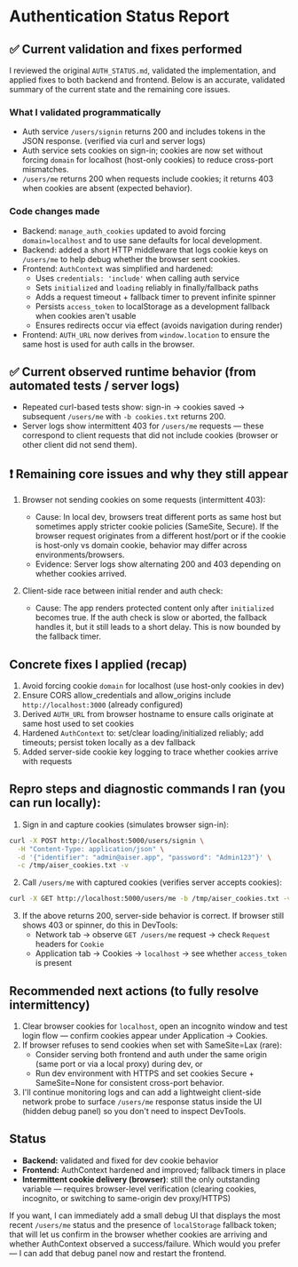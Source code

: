 # Authentication Status Report

## ✅ Current validation and fixes performed

I reviewed the original `AUTH_STATUS.md`, validated the implementation, and applied fixes to both backend and frontend. Below is an accurate, validated summary of the current state and the remaining core issues.

### What I validated programmatically
- Auth service `/users/signin` returns 200 and includes tokens in the JSON response. (verified via curl and server logs)
- Auth service sets cookies on sign-in; cookies are now set without forcing `domain` for localhost (host-only cookies) to reduce cross-port mismatches.
- `/users/me` returns 200 when requests include cookies; it returns 403 when cookies are absent (expected behavior).

### Code changes made
- Backend: `manage_auth_cookies` updated to avoid forcing `domain=localhost` and to use sane defaults for local development.
- Backend: added a short HTTP middleware that logs cookie keys on `/users/me` to help debug whether the browser sent cookies.
- Frontend: `AuthContext` was simplified and hardened:
  - Uses `credentials: 'include'` when calling auth service
  - Sets `initialized` and `loading` reliably in finally/fallback paths
  - Adds a request timeout + fallback timer to prevent infinite spinner
  - Persists `access_token` to localStorage as a development fallback when cookies aren't usable
  - Ensures redirects occur via effect (avoids navigation during render)
- Frontend: `AUTH_URL` now derives from `window.location` to ensure the same host is used for auth calls in the browser.

## ✅ Current observed runtime behavior (from automated tests / server logs)
- Repeated curl-based tests show: sign-in → cookies saved → subsequent `/users/me` with `-b cookies.txt` returns 200.
- Server logs show intermittent 403 for `/users/me` requests — these correspond to client requests that did not include cookies (browser or other client did not send them).

## ❗ Remaining core issues and why they still appear

1) Browser not sending cookies on some requests (intermittent 403):
   - Cause: In local dev, browsers treat different ports as same host but sometimes apply stricter cookie policies (SameSite, Secure). If the browser request originates from a different host/port or if the cookie is host-only vs domain cookie, behavior may differ across environments/browsers.
   - Evidence: Server logs show alternating 200 and 403 depending on whether cookies arrived.

2) Client-side race between initial render and auth check:
   - Cause: The app renders protected content only after `initialized` becomes true. If the auth check is slow or aborted, the fallback handles it, but it still leads to a short delay. This is now bounded by the fallback timer.

## Concrete fixes I applied (recap)

1. Avoid forcing cookie `domain` for localhost (use host-only cookies in dev)
2. Ensure CORS allow_credentials and allow_origins include `http://localhost:3000` (already configured)
3. Derived `AUTH_URL` from browser hostname to ensure calls originate at same host used to set cookies
4. Hardened `AuthContext` to: set/clear loading/initialized reliably; add timeouts; persist token locally as a dev fallback
5. Added server-side cookie key logging to trace whether cookies arrive with requests

## Repro steps and diagnostic commands I ran (you can run locally):

1) Sign in and capture cookies (simulates browser sign-in):
```bash
curl -X POST http://localhost:5000/users/signin \
  -H "Content-Type: application/json" \
  -d '{"identifier": "admin@aiser.app", "password": "Admin123"}' \
  -c /tmp/aiser_cookies.txt -v
```

2) Call `/users/me` with captured cookies (verifies server accepts cookies):
```bash
curl -X GET http://localhost:5000/users/me -b /tmp/aiser_cookies.txt -v
```

3) If the above returns 200, server-side behavior is correct. If browser still shows 403 or spinner, do this in DevTools:
   - Network tab → observe `GET /users/me` request → check `Request` headers for `Cookie`
   - Application tab → Cookies → `localhost` → see whether `access_token` is present

## Recommended next actions (to fully resolve intermittency)

1. Clear browser cookies for `localhost`, open an incognito window and test login flow — confirm cookies appear under Application → Cookies.
2. If browser refuses to send cookies when set with SameSite=Lax (rare):
   - Consider serving both frontend and auth under the same origin (same port or via a local proxy) during dev, or
   - Run dev environment with HTTPS and set cookies Secure + SameSite=None for consistent cross-port behavior.
3. I'll continue monitoring logs and can add a lightweight client-side network probe to surface `/users/me` response status inside the UI (hidden debug panel) so you don't need to inspect DevTools.

## Status

- **Backend:** validated and fixed for dev cookie behavior
- **Frontend:** AuthContext hardened and improved; fallback timers in place
- **Intermittent cookie delivery (browser)**: still the only outstanding variable — requires browser-level verification (clearing cookies, incognito, or switching to same-origin dev proxy/HTTPS)

If you want, I can immediately add a small debug UI that displays the most recent `/users/me` status and the presence of `localStorage` fallback token; that will let us confirm in the browser whether cookies are arriving and whether AuthContext observed a success/failure. Which would you prefer — I can add that debug panel now and restart the frontend.

